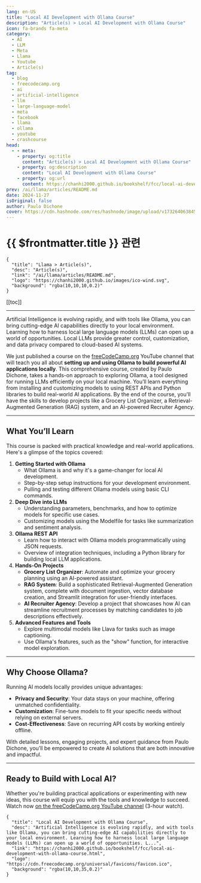 ```yaml
---
lang: en-US
title: "Local AI Development with Ollama Course"
description: "Article(s) > Local AI Development with Ollama Course"
icon: fa-brands fa-meta
category:
  - AI
  - LLM
  - Meta
  - Llama
  - Youtube
  - Article(s)
tag:
  - blog
  - freecodecamp.org
  - ai
  - artificial-intelligence
  - llm
  - large-language-model
  - meta
  - facebook
  - llama
  - ollama
  - youtube
  - crashcourse
head:
  - - meta:
    - property: og:title
      content: "Article(s) > Local AI Development with Ollama Course"
    - property: og:description
      content: "Local AI Development with Ollama Course"
    - property: og:url
      content: https://chanhi2000.github.io/bookshelf/fcc/local-ai-development-with-ollama-course.html
prev: /ai/llama/articles/README.md
date: 2024-11-27
isOriginal: false
author: Paulo Dichone
cover: https://cdn.hashnode.com/res/hashnode/image/upload/v1732640638451/ecee4cf1-efb6-41cc-823b-4808bc1670df.jpeg
---
```


# {{ $frontmatter.title }} 관련

```component VPCard
{
  "title": "Llama > Article(s)",
  "desc": "Article(s)",
  "link": "/ai/llama/articles/README.md",
  "logo": "https://chanhi2000.github.io/images/ico-wind.svg",
  "background": "rgba(10,10,10,0.2)"
}
```

[[toc]]

---

<SiteInfo
  name="Local AI Development with Ollama Course"
  desc="Artificial Intelligence is evolving rapidly, and with tools like Ollama, you can bring cutting-edge AI capabilities directly to your local environment. Learning how to harness local large language models (LLMs) can open up a world of opportunities. L..."
  url="https://freecodecamp.org/news/local-ai-development-with-ollama-course"
  logo="https://cdn.freecodecamp.org/universal/favicons/favicon.ico"
  preview="https://cdn.hashnode.com/res/hashnode/image/upload/v1732640638451/ecee4cf1-efb6-41cc-823b-4808bc1670df.jpeg"/>

Artificial Intelligence is evolving rapidly, and with tools like Ollama, you can bring cutting-edge AI capabilities directly to your local environment. Learning how to harness local large language models (LLMs) can open up a world of opportunities. Local LLMs provide greater control, customization, and data privacy compared to cloud-based AI systems.

We just published a course on the [<VPIcon icon="fa-brands fa-free-code-camp"/>freeCodeCamp.org](http://freeCodeCamp.org) YouTube channel that will teach you all about **setting up and using Ollama to build powerful AI applications locally**. This comprehensive course, created by Paulo Dichone, takes a hands-on approach to exploring Ollama, a tool designed for running LLMs efficiently on your local machine. You’ll learn everything from installing and customizing models to using REST APIs and Python libraries to build real-world AI applications. By the end of the course, you'll have the skills to develop projects like a Grocery List Organizer, a Retrieval-Augmented Generation (RAG) system, and an AI-powered Recruiter Agency.

---

## What You’ll Learn

This course is packed with practical knowledge and real-world applications. Here's a glimpse of the topics covered:

1. **Getting Started with Ollama**
    - What Ollama is and why it's a game-changer for local AI development.
    - Step-by-step setup instructions for your development environment.
    - Pulling and testing different Ollama models using basic CLI commands.
2. **Deep Dive into LLMs**
    - Understanding parameters, benchmarks, and how to optimize models for specific use cases.
    - Customizing models using the Modelfile for tasks like summarization and sentiment analysis.
3. **Ollama REST API**
    - Learn how to interact with Ollama models programmatically using JSON requests.
    - Overview of integration techniques, including a Python library for building local LLM applications.
4. **Hands-On Projects**
    - **Grocery List Organizer**: Automate and optimize your grocery planning using an AI-powered assistant.
    - **RAG System**: Build a sophisticated Retrieval-Augmented Generation system, complete with document ingestion, vector database creation, and Streamlit integration for user-friendly interfaces.
    - **AI Recruiter Agency**: Develop a project that showcases how AI can streamline recruitment processes by matching candidates to job descriptions effectively.
5. **Advanced Features and Tools**
    - Explore multimodal models like Llava for tasks such as image captioning.
    - Use Ollama's features, such as the "show" function, for interactive model exploration.

---

## Why Choose Ollama?

Running AI models locally provides unique advantages:

- **Privacy and Security**: Your data stays on your machine, offering unmatched confidentiality.
- **Customization**: Fine-tune models to fit your specific needs without relying on external servers.
- **Cost-Effectiveness**: Save on recurring API costs by working entirely offline.

With detailed lessons, engaging projects, and expert guidance from Paulo Dichone, you’ll be empowered to create AI solutions that are both innovative and impactful.

---

## Ready to Build with Local AI?

Whether you're building practical applications or experimenting with new ideas, this course will equip you with the tools and knowledge to succeed. Watch now [on the freeCodeCamp.org YouTube channel](https://youtu.be/GWB9ApTPTv4) (3-hour watch).

<VidStack src="youtube/GWB9ApTPTv4" />

<!-- TODO: add ARTICLE CARD -->
```component VPCard
{
  "title": "Local AI Development with Ollama Course",
  "desc": "Artificial Intelligence is evolving rapidly, and with tools like Ollama, you can bring cutting-edge AI capabilities directly to your local environment. Learning how to harness local large language models (LLMs) can open up a world of opportunities. L...",
  "link": "https://chanhi2000.github.io/bookshelf/fcc/local-ai-development-with-ollama-course.html",
  "logo": "https://cdn.freecodecamp.org/universal/favicons/favicon.ico",
  "background": "rgba(10,10,35,0.2)"
}
```
